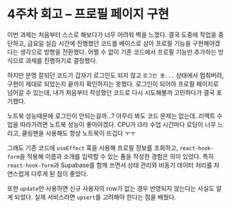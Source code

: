 # 4주차 회고 – 프로필 페이지 구현

이번 과제는 처음부터 스스로 해보다가 너무 어려워 벽을 느꼈다. 결국 도중에 작업을 중단하고, 금요일 실습 시간에 진행했던 코드를 베이스로 삼아 프로필 기능을 구현해야겠다는 생각으로 방향을 전환했다. 어쩔 수 없이 기존 코드에서 프로필 기능만 추가하는 방식으로 과제를 진행하기로 결정했다.

하지만 분명 잘되던 코드가 갑자기 로그인도 되지 않고 `로그인 중...` 상태에서 멈춰버려, 구현이 제대로 되었는지 끝까지 확인하지는 못했다. 로그인이 되어야 프로필 페이지로 넘어갈 수 있는데, 내가 처음부터 작성했던 코드로 다시 시도해볼까 고민하다가 결국 포기했다.

노트북 성능때문에 로그인이 안되는걸까...? 아무리 봐도 코드 문제는 없는데..리액트 수업을 따라가려면 노트북 성능이 좋아야겠다. CPU가 i3라 수업 시간마다 로딩이 너무 느리고, 쿨링팬을 사용해도 항상 노트북이 뜨겁다 ㅜㅜ

그래도 기존 코드에 `useEffect` 훅을 사용해 프로필 정보를 조회하고, `react-hook-form`을 적용해 이름과 소개를 입력할 수 있는 폼을 작성한 경험은 의미 있었다. 특히 `react-hook-form`과 Supabase를 함께 쓰면서 상태 관리와 비동기 데이터 처리를 자연스럽게 다루게 된 점이 좋았다.

또한 `update`만 사용하면 신규 사용자의 row가 없는 경우 반영되지 않는다는 사실도 알게 되었다. 실제 서비스라면 `upsert`를 고려해야 한다는 점을 배웠다.
